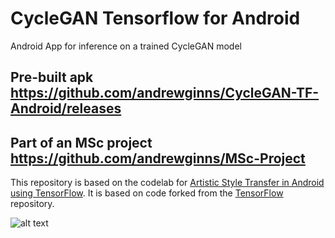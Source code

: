 # CycleGAN Tensorflow for Android

Android App for inference on a trained CycleGAN model

## Pre-built apk https://github.com/andrewginns/CycleGAN-TF-Android/releases
## Part of an MSc project https://github.com/andrewginns/MSc-Project

This repository is based on the codelab for [Artistic Style Transfer in Android using TensorFlow](https://codelabs.developers.google.com/codelabs/tensorflow-style-transfer-android/). It
is based on code forked from the [TensorFlow](https://github.com/tensorflow/tensorflow) repository.

![alt text](https://github.com/andrewginns/CycleGAN-View/blob/master/Android-mockup.jpg)
